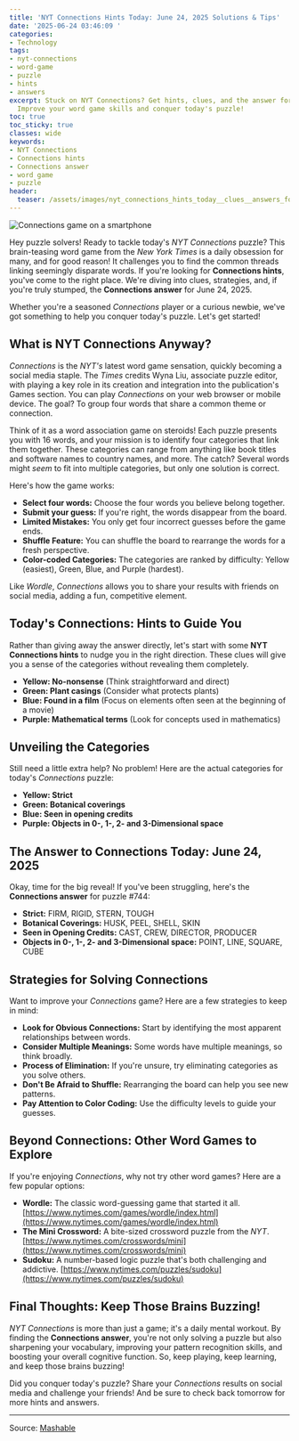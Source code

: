 ```yaml
---
title: 'NYT Connections Hints Today: June 24, 2025 Solutions & Tips'
date: '2025-06-24 03:46:09 '
categories:
- Technology
tags:
- nyt-connections
- word-game
- puzzle
- hints
- answers
excerpt: Stuck on NYT Connections? Get hints, clues, and the answer for June 24, 2025.
  Improve your word game skills and conquer today's puzzle!
toc: true
toc_sticky: true
classes: wide
keywords:
- NYT Connections
- Connections hints
- Connections answer
- word game
- puzzle
header:
  teaser: /assets/images/nyt_connections_hints_today__clues__answers_for_ju_20250624034609.jpg
---
```


![Connections game on a smartphone](https://helios-i.mashable.com/imagery/articles/00K3f57ZI4B0Zdo7KlBNnCy/hero-image.jpg)

Hey puzzle solvers! Ready to tackle today's *NYT Connections* puzzle? This brain-teasing word game from the *New York Times* is a daily obsession for many, and for good reason! It challenges you to find the common threads linking seemingly disparate words. If you're looking for **Connections hints**, you've come to the right place. We're diving into clues, strategies, and, if you're truly stumped, the **Connections answer** for June 24, 2025.

Whether you're a seasoned *Connections* player or a curious newbie, we've got something to help you conquer today's puzzle. Let's get started!

## What is NYT Connections Anyway?

*Connections* is the *NYT's* latest word game sensation, quickly becoming a social media staple. The *Times* credits Wyna Liu, associate puzzle editor, with playing a key role in its creation and integration into the publication's Games section. You can play *Connections* on your web browser or mobile device. The goal? To group four words that share a common theme or connection.

Think of it as a word association game on steroids! Each puzzle presents you with 16 words, and your mission is to identify four categories that link them together. These categories can range from anything like book titles and software names to country names, and more. The catch? Several words might *seem* to fit into multiple categories, but only one solution is correct.

Here's how the game works:

*   **Select four words:** Choose the four words you believe belong together.
*   **Submit your guess:** If you're right, the words disappear from the board.
*   **Limited Mistakes:** You only get four incorrect guesses before the game ends.
*   **Shuffle Feature:** You can shuffle the board to rearrange the words for a fresh perspective.
*   **Color-coded Categories:** The categories are ranked by difficulty: Yellow (easiest), Green, Blue, and Purple (hardest).

Like *Wordle*, *Connections* allows you to share your results with friends on social media, adding a fun, competitive element.

## Today's Connections: Hints to Guide You

Rather than giving away the answer directly, let's start with some **NYT Connections hints** to nudge you in the right direction. These clues will give you a sense of the categories without revealing them completely.

*   **Yellow: No-nonsense** (Think straightforward and direct)
*   **Green: Plant casings** (Consider what protects plants)
*   **Blue: Found in a film** (Focus on elements often seen at the beginning of a movie)
*   **Purple: Mathematical terms** (Look for concepts used in mathematics)

## Unveiling the Categories

Still need a little extra help? No problem! Here are the actual categories for today's *Connections* puzzle:

*   **Yellow: Strict**
*   **Green: Botanical coverings**
*   **Blue: Seen in opening credits**
*   **Purple: Objects in 0-, 1-, 2- and 3-Dimensional space**

## The Answer to Connections Today: June 24, 2025

Okay, time for the big reveal! If you've been struggling, here's the **Connections answer** for puzzle #744:

*   **Strict:** FIRM, RIGID, STERN, TOUGH
*   **Botanical Coverings:** HUSK, PEEL, SHELL, SKIN
*   **Seen in Opening Credits:** CAST, CREW, DIRECTOR, PRODUCER
*   **Objects in 0-, 1-, 2- and 3-Dimensional space:** POINT, LINE, SQUARE, CUBE

## Strategies for Solving Connections

Want to improve your *Connections* game? Here are a few strategies to keep in mind:

*   **Look for Obvious Connections:** Start by identifying the most apparent relationships between words.
*   **Consider Multiple Meanings:** Some words have multiple meanings, so think broadly.
*   **Process of Elimination:** If you're unsure, try eliminating categories as you solve others.
*   **Don't Be Afraid to Shuffle:** Rearranging the board can help you see new patterns.
*   **Pay Attention to Color Coding:** Use the difficulty levels to guide your guesses.

## Beyond Connections: Other Word Games to Explore

If you're enjoying *Connections*, why not try other word games? Here are a few popular options:

*   **Wordle:** The classic word-guessing game that started it all. [https://www.nytimes.com/games/wordle/index.html](https://www.nytimes.com/games/wordle/index.html)
*   **The Mini Crossword:** A bite-sized crossword puzzle from the *NYT*. [https://www.nytimes.com/crosswords/mini](https://www.nytimes.com/crosswords/mini)
*   **Sudoku:** A number-based logic puzzle that's both challenging and addictive. [https://www.nytimes.com/puzzles/sudoku](https://www.nytimes.com/puzzles/sudoku)

## Final Thoughts: Keep Those Brains Buzzing!

*NYT Connections* is more than just a game; it's a daily mental workout. By finding the **Connections answer**, you're not only solving a puzzle but also sharpening your vocabulary, improving your pattern recognition skills, and boosting your overall cognitive function. So, keep playing, keep learning, and keep those brains buzzing!

Did you conquer today's puzzle? Share your *Connections* results on social media and challenge your friends! And be sure to check back tomorrow for more hints and answers.

---

Source: [Mashable](https://mashable.com/article/nyt-connections-hint-answer-today-june-24-2025-clone)